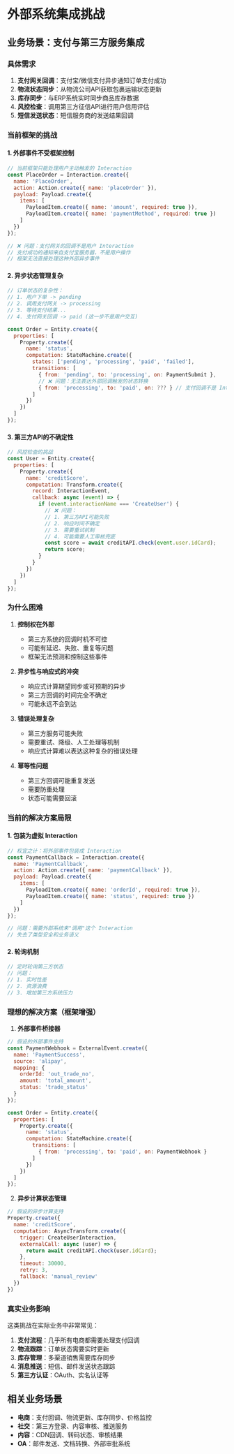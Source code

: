 # 外部系统集成挑战

## 业务场景：支付与第三方服务集成

### 具体需求
1. **支付网关回调**：支付宝/微信支付异步通知订单支付成功
2. **物流状态同步**：从物流公司API获取包裹运输状态更新
3. **库存同步**：与ERP系统实时同步商品库存数据
4. **风控检查**：调用第三方征信API进行用户信用评估
5. **短信发送状态**：短信服务商的发送结果回调

### 当前框架的挑战

#### 1. 外部事件不受框架控制
```javascript
// 当前框架只能处理用户主动触发的 Interaction
const PlaceOrder = Interaction.create({
  name: 'PlaceOrder',
  action: Action.create({ name: 'placeOrder' }),
  payload: Payload.create({
    items: [
      PayloadItem.create({ name: 'amount', required: true }),
      PayloadItem.create({ name: 'paymentMethod', required: true })
    ]
  })
});

// ❌ 问题：支付网关的回调不是用户 Interaction
// 支付成功的通知来自支付宝服务器，不是用户操作
// 框架无法直接处理这种外部异步事件
```

#### 2. 异步状态管理复杂
```javascript
// 订单状态的复杂性：
// 1. 用户下单 -> pending
// 2. 调用支付网关 -> processing  
// 3. 等待支付结果...
// 4. 支付网关回调 -> paid (这一步不是用户交互)

const Order = Entity.create({
  properties: [
    Property.create({
      name: 'status',
      computation: StateMachine.create({
        states: ['pending', 'processing', 'paid', 'failed'],
        transitions: [
          { from: 'pending', to: 'processing', on: PaymentSubmit },
          // ❌ 问题：无法表达外部回调触发的状态转换
          { from: 'processing', to: 'paid', on: ??? } // 支付回调不是 Interaction
        ]
      })
    })
  ]
});
```

#### 3. 第三方API的不确定性
```javascript
// 风控检查的挑战
const User = Entity.create({
  properties: [
    Property.create({
      name: 'creditScore',
      computation: Transform.create({
        record: InteractionEvent,
        callback: async (event) => {
          if (event.interactionName === 'CreateUser') {
            // ❌ 问题：
            // 1. 第三方API可能失败
            // 2. 响应时间不确定
            // 3. 需要重试机制
            // 4. 可能需要人工审核兜底
            const score = await creditAPI.check(event.user.idCard);
            return score;
          }
        }
      })
    })
  ]
});
```

### 为什么困难

1. **控制权在外部**
   - 第三方系统的回调时机不可控
   - 可能有延迟、失败、重复等问题
   - 框架无法预测和控制这些事件

2. **异步性与响应式的冲突**
   - 响应式计算期望同步或可预期的异步
   - 第三方回调的时间完全不确定
   - 可能永远不会到达

3. **错误处理复杂**
   - 第三方服务可能失败
   - 需要重试、降级、人工处理等机制
   - 响应式计算难以表达这种复杂的错误处理

4. **幂等性问题**
   - 第三方回调可能重复发送
   - 需要防重处理
   - 状态可能需要回滚

### 当前的解决方案局限

#### 1. 包装为虚拟 Interaction
```javascript
// 权宜之计：将外部事件包装成 Interaction
const PaymentCallback = Interaction.create({
  name: 'PaymentCallback',
  action: Action.create({ name: 'paymentCallback' }),
  payload: Payload.create({
    items: [
      PayloadItem.create({ name: 'orderId', required: true }),
      PayloadItem.create({ name: 'status', required: true })
    ]
  })
});

// 问题：需要外部系统来"调用"这个 Interaction
// 失去了类型安全和业务语义
```

#### 2. 轮询机制
```javascript
// 定时轮询第三方状态
// 问题：
// 1. 实时性差
// 2. 资源浪费
// 3. 增加第三方系统压力
```

### 理想的解决方案（框架增强）

1. **外部事件桥接器**
```javascript
// 假设的外部事件支持
const PaymentWebhook = ExternalEvent.create({
  name: 'PaymentSuccess',
  source: 'alipay',
  mapping: {
    orderId: 'out_trade_no',
    amount: 'total_amount',
    status: 'trade_status'
  }
});

const Order = Entity.create({
  properties: [
    Property.create({
      name: 'status',
      computation: StateMachine.create({
        transitions: [
          { from: 'processing', to: 'paid', on: PaymentWebhook }
        ]
      })
    })
  ]
});
```

2. **异步计算状态管理**
```javascript
// 假设的异步计算支持
Property.create({
  name: 'creditScore',
  computation: AsyncTransform.create({
    trigger: CreateUserInteraction,
    externalCall: async (user) => {
      return await creditAPI.check(user.idCard);
    },
    timeout: 30000,
    retry: 3,
    fallback: 'manual_review'
  })
})
```

### 真实业务影响

这类挑战在实际业务中非常常见：

1. **支付流程**：几乎所有电商都需要处理支付回调
2. **物流跟踪**：订单状态需要实时更新
3. **库存管理**：多渠道销售需要库存同步
4. **消息推送**：短信、邮件发送状态跟踪
5. **第三方认证**：OAuth、实名认证等

## 相关业务场景

- **电商**：支付回调、物流更新、库存同步、价格监控
- **社交**：第三方登录、内容审核、推送服务
- **内容**：CDN回调、转码状态、审核结果
- **OA**：邮件发送、文档转换、外部审批系统